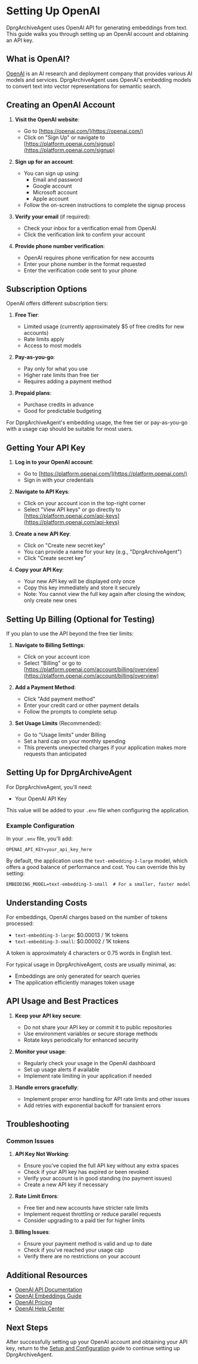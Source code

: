 # Setting Up OpenAI

DprgArchiveAgent uses OpenAI API for generating embeddings from text. This guide walks you through setting up an OpenAI account and obtaining an API key.

## What is OpenAI?

[OpenAI](https://openai.com/) is an AI research and deployment company that provides various AI models and services. DprgArchiveAgent uses OpenAI's embedding models to convert text into vector representations for semantic search.

## Creating an OpenAI Account

1. **Visit the OpenAI website**:
   - Go to [https://openai.com/](https://openai.com/)
   - Click on "Sign Up" or navigate to [https://platform.openai.com/signup](https://platform.openai.com/signup)

2. **Sign up for an account**:
   - You can sign up using:
     - Email and password
     - Google account
     - Microsoft account
     - Apple account
   - Follow the on-screen instructions to complete the signup process

3. **Verify your email** (if required):
   - Check your inbox for a verification email from OpenAI
   - Click the verification link to confirm your account

4. **Provide phone number verification**:
   - OpenAI requires phone verification for new accounts
   - Enter your phone number in the format requested
   - Enter the verification code sent to your phone

## Subscription Options

OpenAI offers different subscription tiers:

1. **Free Tier**:
   - Limited usage (currently approximately $5 of free credits for new accounts)
   - Rate limits apply
   - Access to most models

2. **Pay-as-you-go**:
   - Pay only for what you use
   - Higher rate limits than free tier
   - Requires adding a payment method

3. **Prepaid plans**:
   - Purchase credits in advance
   - Good for predictable budgeting

For DprgArchiveAgent's embedding usage, the free tier or pay-as-you-go with a usage cap should be suitable for most users.

## Getting Your API Key

1. **Log in to your OpenAI account**:
   - Go to [https://platform.openai.com/](https://platform.openai.com/)
   - Sign in with your credentials

2. **Navigate to API Keys**:
   - Click on your account icon in the top-right corner
   - Select "View API keys" or go directly to [https://platform.openai.com/api-keys](https://platform.openai.com/api-keys)

3. **Create a new API Key**:
   - Click on "Create new secret key"
   - You can provide a name for your key (e.g., "DprgArchiveAgent")
   - Click "Create secret key"

4. **Copy your API Key**:
   - Your new API key will be displayed only once
   - Copy this key immediately and store it securely
   - Note: You cannot view the full key again after closing the window, only create new ones

## Setting Up Billing (Optional for Testing)

If you plan to use the API beyond the free tier limits:

1. **Navigate to Billing Settings**:
   - Click on your account icon
   - Select "Billing" or go to [https://platform.openai.com/account/billing/overview](https://platform.openai.com/account/billing/overview)

2. **Add a Payment Method**:
   - Click "Add payment method"
   - Enter your credit card or other payment details
   - Follow the prompts to complete setup

3. **Set Usage Limits** (Recommended):
   - Go to "Usage limits" under Billing
   - Set a hard cap on your monthly spending
   - This prevents unexpected charges if your application makes more requests than anticipated

## Setting Up for DprgArchiveAgent

For DprgArchiveAgent, you'll need:
- Your OpenAI API Key

This value will be added to your `.env` file when configuring the application.

### Example Configuration

In your `.env` file, you'll add:

```
OPENAI_API_KEY=your_api_key_here
```

By default, the application uses the `text-embedding-3-large` model, which offers a good balance of performance and cost. You can override this by setting:

```
EMBEDDING_MODEL=text-embedding-3-small  # For a smaller, faster model
```

## Understanding Costs

For embeddings, OpenAI charges based on the number of tokens processed:

- `text-embedding-3-large`: $0.00013 / 1K tokens
- `text-embedding-3-small`: $0.00002 / 1K tokens

A token is approximately 4 characters or 0.75 words in English text.

For typical usage in DprgArchiveAgent, costs are usually minimal, as:
- Embeddings are only generated for search queries
- The application efficiently manages token usage

## API Usage and Best Practices

1. **Keep your API key secure**:
   - Do not share your API key or commit it to public repositories
   - Use environment variables or secure storage methods
   - Rotate keys periodically for enhanced security

2. **Monitor your usage**:
   - Regularly check your usage in the OpenAI dashboard
   - Set up usage alerts if available
   - Implement rate limiting in your application if needed

3. **Handle errors gracefully**:
   - Implement proper error handling for API rate limits and other issues
   - Add retries with exponential backoff for transient errors

## Troubleshooting

### Common Issues

1. **API Key Not Working**:
   - Ensure you've copied the full API key without any extra spaces
   - Check if your API key has expired or been revoked
   - Verify your account is in good standing (no payment issues)
   - Create a new API key if necessary

2. **Rate Limit Errors**:
   - Free tier and new accounts have stricter rate limits
   - Implement request throttling or reduce parallel requests
   - Consider upgrading to a paid tier for higher limits

3. **Billing Issues**:
   - Ensure your payment method is valid and up to date
   - Check if you've reached your usage cap
   - Verify there are no restrictions on your account

## Additional Resources

- [OpenAI API Documentation](https://platform.openai.com/docs/introduction)
- [OpenAI Embeddings Guide](https://platform.openai.com/docs/guides/embeddings)
- [OpenAI Pricing](https://openai.com/pricing)
- [OpenAI Help Center](https://help.openai.com/)

## Next Steps

After successfully setting up your OpenAI account and obtaining your API key, return to the [Setup and Configuration](../setup_and_configuration.md) guide to continue setting up DprgArchiveAgent. 